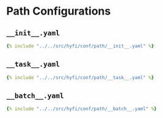 # Path Configurations

## `__init__.yaml`

```yaml
{% include "../../src/hyfi/conf/path/__init__.yaml" %}
```

## `__task__.yaml`

```yaml
{% include "../../src/hyfi/conf/path/__task__.yaml" %}
```

## `__batch__.yaml`

```yaml
{% include "../../src/hyfi/conf/path/__batch__.yaml" %}
```
